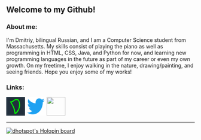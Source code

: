 
## Welcome to my Github!

### About me:
I'm Dmitriy, bilingual Russian, and I am a Computer Science student from Massachusetts. My skills consist of playing the piano as well as programming in HTML, CSS, Java, and Python for now, and learning new programming languages in the future as part of my career or even my own growth. On my freetime, I enjoy walking in the nature, drawing/painting, and seeing friends. Hope you enjoy some of my works!

### Links:
<a href="https://www.dhotspot.xyz"><img src="logo.ico" alt="dhotspot.xyz" width="50" height="50"></a>
<a href="https://www.twitter.com/DmitriyShumkin"><img src="twitter.png" alt="twitter.com" width="50" height="50"></a>
<a href="https://dhotspotblog.wordpress.com"><img src="https://dhotspotblog.files.wordpress.com/2022/06/image-4.jpg?w=150" width="50" height="50"></a>
***
<!--![Dmitriy's GitHub stats](https://github-readme-stats.vercel.app/api?username=DmitriyShum&show_icons=true&theme=radical)
![Top Languages](https://github-readme-stats.vercel.app/api/top-langs/?username=DmitriyShum&hide=Makefile&theme=react)-->
[![dhotspot's Holopin board](https://holopin.io/api/user/board?user=dhotspot)](https://holopin.io/@dhotspot)
